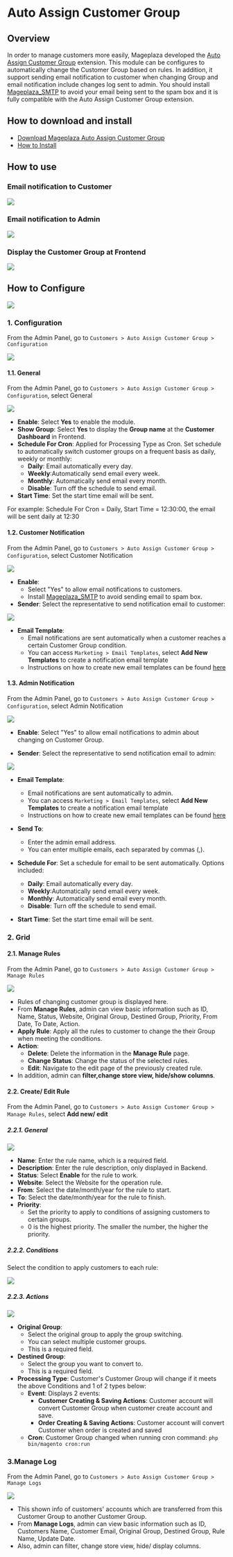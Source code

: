 # Auto Assign Customer Group

## Overview

In order to manage customers more easily, Mageplaza developed the [Auto Assign Customer Group](https://www.mageplaza.com/magento-2-auto-assign-customer-group/) extension. This module can be configures to automatically change the Customer Group based on rules. In addition, it support sending email notification to customer when changing Group and email notification include changes log sent to admin. You should install [Mageplaza_SMTP](https://www.mageplaza.com/magento-2-smtp/) to avoid your email being sent to the spam box and it is fully compatible with the Auto Assign Customer Group extension.

## How to download and install

- [Download Mageplaza Auto Assign Customer Group](https://www.mageplaza.com/magento-2-auto-assign-customer-group/)
- [How to Install](https://www.mageplaza.com/install-magento-2-extension/)

## How to use

### Email notification to Customer

![](https://i.imgur.com/pgDWXiD.png)

### Email notification to Admin

![](https://i.imgur.com/bPmXeSc.png)

### Display the Customer Group at Frontend

![](https://i.imgur.com/MJeoNom.png)

## How to Configure

![](https://i.imgur.com/b6iQjqK.png)

### 1. Configuration

From the Admin Panel, go to `Customers > Auto Assign Customer Group > Configuration`

![](https://i.imgur.com/q9aM0Mh.png)

#### 1.1. General
From the Admin Panel, go to `Customers > Auto Assign Customer Group > Configuration`, select General

![](https://i.imgur.com/qNh4Z1J.png)

- **Enable**: Select **Yes** to enable the module.
- **Show Group**: Select **Yes** to display the **Group name** at the **Customer Dashboard** in Frontend.
- **Schedule For Cron**: Applied for Processing Type as Cron. Set schedule to automatically switch customer groups on a frequent basis as daily, weekly or monthly:
  - **Daily**: Email automatically every day.
  - **Weekly**:Automatically send email every week.
  - **Monthly**: Automatically send email every month.
  - **Disable**: Turn off the schedule to send email.
- **Start Time**: Set the start time email will be sent.

For example: Schedule For Cron = Daily, Start Time = 12:30:00, the email will be sent daily at 12:30


#### 1.2. Customer Notification

From the Admin Panel, go to `Customers > Auto Assign Customer Group > Configuration`, select Customer Notification

![](https://i.imgur.com/Ih73RG0.png)

- **Enable**:
  - Select "Yes" to allow email notifications to customers.
  - Install [Mageplaza_SMTP](https://www.mageplaza.com/magento-2-smtp/) to avoid sending email to spam box.
- **Sender**: Select the representative to send notification email to customer:

![](https://i.imgur.com/Wd9ht8U.png)

- **Email Template**:
  - Email notifications are sent automatically when a customer reaches a certain Customer Group condition.
  - You can access `Marketing > Email Templates`, select **Add New Templates** to create a notification email template
  - Instructions on how to create new email templates can be found [here](https://www.mageplaza.com/kb/how-to-customize-email-template-transactional-email-magento-2.html)


#### 1.3. Admin Notification

From the Admin Panel, go to `Customers > Auto Assign Customer Group > Configuration`, select Admin Notification

![](https://i.imgur.com/SLFsA23.png)

- **Enable**: Select "Yes" to allow email notifications to admin about changing on Customer Group.
 
- **Sender**: Select the representative to send notification email to admin:

![](https://i.imgur.com/Wd9ht8U.png)

- **Email Template**:
  - Email notifications are sent automatically to admin.
  - You can access `Marketing > Email Templates`, select **Add New Templates** to create a notification email template
  - Instructions on how to create new email templates can be found [here](https://www.mageplaza.com/kb/how-to-customize-email-template-transactional-email-magento-2.html)
  
- **Send To**:
  - Enter the admin email address.
  - You can enter multiple emails, each separated by commas (,).
  
- **Schedule For**: Set a schedule for email to be sent automatically. Options included:
  - **Daily**: Email automatically every day.
  - **Weekly**:Automatically send email every week.
  - **Monthly**: Automatically send email every month.
  - **Disable**: Turn off the schedule to send email.
- **Start Time**: Set the start time email will be sent.

### 2. Grid
#### 2.1. Manage Rules

From the Admin Panel, go to `Customers > Auto Assign Customer Group > Manage Rules`

![](https://i.imgur.com/voxnMDX.png)

- Rules of changing customer group is displayed here.
- From **Manage Rules**, admin can view basic information such as ID, Name, Status, Website, Original Group, Destined Group, Priority, From Date, To Date, Action.
- **Apply Rule**: Apply all the rules to customer to change the their Group when meeting the conditions.
- **Action**:
  - **Delete**: Delete the information in the **Manage Rule** page.
  - **Change Status**: Change the status of the selected rules.
  - **Edit**: Navigate to the edit page of the previously created rule.
- In addition, admin can **filter,change store view, hide/show columns**.


#### 2.2. Create/ Edit Rule

From the Admin Panel, go to `Customers > Auto Assign Customer Group > Manage Rules`, select **Add new/ edit**

##### 2.2.1. General

![](https://i.imgur.com/JVLHOIR.png)

- **Name**: Enter the rule name, which is a required field.
- **Description**: Enter the rule description, only displayed in Backend.
- **Status**: Select **Enable** for the rule to work.
- **Website**: Select the Website for the operation rule.
- **From**: Select the date/month/year for the rule to start.
- **To**: Select the date/month/year for the rule to finish.
- **Priority**:
  - Set the priority to apply to conditions of assigning customers to certain groups. 
  - 0 is the highest priority. The smaller the number, the higher the priority. 

##### 2.2.2. Conditions

Select the condition to apply customers to each rule:

![](https://i.imgur.com/wHooToV.png)

##### 2.2.3. Actions

![](https://i.imgur.com/GCq9Gdn.png)

- **Original Group**:
  - Select the original group to apply the group switching.
  - You can select multiple customer groups.
  - This is a required field.
- **Destined Group**:
  - Select the group you want to convert to.
  - This is a required field.
- **Processing Type**: Customer's Customer Group will change if it meets the above Conditions and 1 of 2 types below:
  - **Event**: Displays 2 events:
    - **Customer Creating & Saving Actions**: Customer account will convert Customer Group when customer create account and save.
    - **Order Creating & Saving Actions**: Customer account will convert Customer when order is created and saved
  - **Cron**: Customer Group changed when running cron command: `php bin/magento cron:run`
  
### 3.Manage Log

From the Admin Panel, go to `Customers > Auto Assign Customer Group > Manage Logs`

![](https://i.imgur.com/1jaerAe.png)

- This shown info of customers' accounts which are transferred from this Customer Group to another Customer Group.
- From **Manage Logs**, admin can view basic information such as ID, Customers Name, Customer Email, Original Group, Destined Group, Rule Name, Update Date.
- Also, admin can filter, change store view, hide/ display columns.


